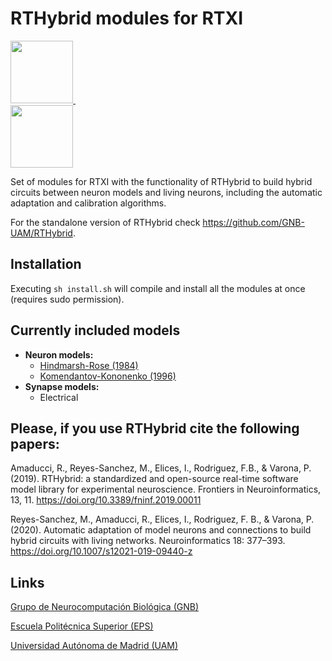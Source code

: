 # RTHybrid modules for RTXI

<a target="_blank" rel="noopener noreferrer" href="https://github.com/GNB-UAM/RTHybrid"> <img src="https://github.com/GNB-UAM/RTHy_plot_tool/raw/master/assets/logo_rthy.png" width="100" height="100"> </a>&nbsp;&nbsp;&nbsp;&nbsp;&nbsp;&nbsp;&nbsp;&nbsp;&nbsp;&nbsp;&nbsp;	
<a target="_blank" rel="noopener noreferrer" href="https://github.com/GNB-UAM"> <img src="https://github.com/GNB-UAM/RTHy_plot_tool/raw/master/assets/logo_gnb.png" width="100" height="100"> </a>

Set of modules for RTXI with the functionality of RTHybrid to build hybrid circuits between neuron models and living neurons, including the automatic adaptation and calibration algorithms. 

For the standalone version of RTHybrid check https://github.com/GNB-UAM/RTHybrid.


## Installation
Executing `sh install.sh` will compile and install all the modules at once (requires sudo permission).


## Currently included models
- **Neuron models:**
	- [Hindmarsh-Rose (1984)](https://doi.org/10.1098%2Frspb.1984.0024)
	- [Komendantov-Kononenko (1996)](https://doi.org/10.1006/jtbi.1996.0215)
- **Synapse models:**
	- Electrical
  
  
 ## Please, if you use RTHybrid cite the following papers:

Amaducci, R., Reyes-Sanchez, M., Elices, I., Rodriguez, F.B., & Varona, P. (2019). RTHybrid: a standardized and open-source real-time software model library for experimental neuroscience. Frontiers in Neuroinformatics, 13, 11. https://doi.org/10.3389/fninf.2019.00011

Reyes-Sanchez, M., Amaducci, R., Elices, I., Rodriguez, F. B., & Varona, P. (2020). Automatic adaptation of model neurons and connections to build hybrid circuits with living networks. Neuroinformatics 18: 377–393. https://doi.org/10.1007/s12021-019-09440-z
  
  
## Links

[Grupo de Neurocomputación Biológica (GNB)](http://arantxa.ii.uam.es/~gnb/)

[Escuela Politécnica Superior (EPS)](http://www.uam.es/ss/Satellite/EscuelaPolitecnica/es/home.htm)

[Universidad Autónoma de Madrid (UAM)](http://www.uam.es)

